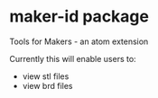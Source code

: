 # maker-id package

Tools for Makers - an atom extension

Currently this will enable users to:
* view stl files
* view brd files
